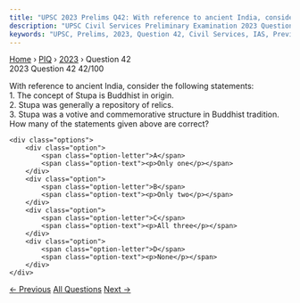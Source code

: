 ```yaml
---
title: "UPSC 2023 Prelims Q42: With reference to ancient India, consider the following stat..."
description: "UPSC Civil Services Preliminary Examination 2023 Question 42 with options and answer"
keywords: "UPSC, Prelims, 2023, Question 42, Civil Services, IAS, Previous Year Questions"
---
```


<nav class="breadcrumb">
    <a href="../../">Home</a>
    <span>›</span>
    <a href="../">PIQ</a>
    <span>›</span>
    <a href="./">2023</a>
    <span>›</span>
    <span>Question 42</span>
</nav>

<div class="question-header">
    <div class="question-meta">
        <span class="year-badge">2023</span>
        <span class="question-number">Question 42</span>
        <span class="progress">42/100</span>
    </div>
    <div class="progress-bar">
        <div class="progress-fill" style="width: 42.0%"></div>
    </div>
</div>

<div class="question-content">
    <div class="question-text">
        <p>With reference to ancient India, consider the following statements: <br />
1. The concept of Stupa is Buddhist in origin. <br />
2. Stupa was generally a repository of relics. <br />
3. Stupa was a votive and commemorative structure in Buddhist tradition. <br />
How many of the statements given above are correct?</p>
    </div>
    
    <div class="options">
        <div class="option">
            <span class="option-letter">A</span>
            <span class="option-text"><p>Only one</p></span>
        </div>
        <div class="option">
            <span class="option-letter">B</span>
            <span class="option-text"><p>Only two</p></span>
        </div>
        <div class="option">
            <span class="option-letter">C</span>
            <span class="option-text"><p>All three</p></span>
        </div>
        <div class="option">
            <span class="option-letter">D</span>
            <span class="option-text"><p>None</p></span>
        </div>
    </div>
</div>

<div class="question-nav">
    <a href="../q041-in-which-one-of-the-following-regions-was-dhanyaka/" class="nav-btn prev">← Previous</a>
    <a href="../" class="nav-btn center">All Questions</a>
    <a href="../q043-with-reference-to-ancient-south-india-korkai-poomp/" class="nav-btn next">Next →</a>
</div>
